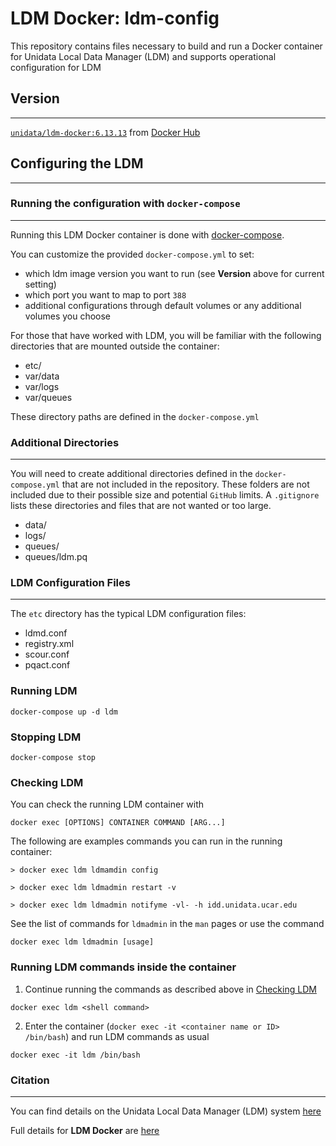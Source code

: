 # LDM Docker: ldm-config

This repository contains files necessary to build and run a Docker container for Unidata Local Data Manager (LDM) and supports operational configuration for LDM

## Version
----
[`unidata/ldm-docker:6.13.13`](https://hub.docker.com/r/unidata/ldm-docker) from [Docker Hub](https://hub.docker.com)

## Configuring the LDM
----

### Running the configuration with `docker-compose`
---


Running this LDM Docker container is done with [docker-compose](https://docs.docker.com/compose/).

You can customize the provided `docker-compose.yml` to set:

- which ldm image version you want to run (see __Version__ above for current setting)
- which port you want to map to port `388`
- additional configurations through default volumes or any additional volumes you choose

For those that have worked with LDM, you will be familiar with the following directories that are mounted outside the container:

- etc/
- var/data
- var/logs
- var/queues

These directory paths are defined in the `docker-compose.yml`

### Additional Directories
---
You will need to create additional directories defined in the `docker-compose.yml` that are not included in the repository.  These folders are not included due to their possible size and potential `GitHub` limits.  A `.gitignore` lists these directories and files that are not wanted or too large.

- data/
- logs/
- queues/
- queues/ldm.pq

### LDM Configuration Files
---

The `etc` directory has the typical LDM configuration files:

- ldmd.conf
- registry.xml
- scour.conf
- pqact.conf

### Running LDM

    docker-compose up -d ldm

### Stopping LDM

    docker-compose stop

### Checking LDM

You can check the running LDM container with

    docker exec [OPTIONS] CONTAINER COMMAND [ARG...]

The following are examples commands you can run in the running container:

    > docker exec ldm ldmamdin config

    > docker exec ldm ldmadmin restart -v

    > docker exec ldm ldmadmin notifyme -vl- -h idd.unidata.ucar.edu

See the list of commands for `ldmadmin` in the `man` pages or use the command

    docker exec ldm ldmadmin [usage]

### Running LDM commands inside the container

  1. Continue running the commands as described above in [Checking LDM](#Checking-LDM)

    docker exec ldm <shell command>

  2. Enter the container (`docker exec -it <container name or ID> /bin/bash`) and run LDM commands as usual

    docker exec -it ldm /bin/bash

### Citation
---
You can find details on the Unidata Local Data Manager (LDM) system [here](https://doi.org/10.5065/D64J0CT0)

Full details for **LDM Docker** are [here](https://github.com/Unidata/ldm-docker)